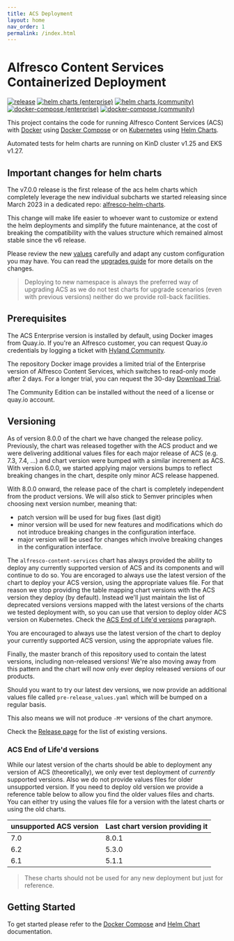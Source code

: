 ```yaml
---
title: ACS Deployment
layout: home
nav_order: 1
permalink: /index.html
---
```


# Alfresco Content Services Containerized Deployment

[![release](https://img.shields.io/github/v/release/Alfresco/acs-deployment?display_name=release)](https://github.com/Alfresco/acs-deployment/releases/latest)
[![helm charts (enterprise)](https://github.com/Alfresco/acs-deployment/actions/workflows/helm-enterprise.yml/badge.svg)](https://github.com/Alfresco/acs-deployment/actions/workflows/helm-enterprise.yml)
[![helm charts (community)](https://github.com/Alfresco/acs-deployment/actions/workflows/helm-community.yml/badge.svg)](https://github.com/Alfresco/acs-deployment/actions/workflows/helm-community.yml)
[![docker-compose (enterprise)](https://github.com/Alfresco/acs-deployment/actions/workflows/docker-compose-enterprise.yml/badge.svg)](https://github.com/Alfresco/acs-deployment/actions/workflows/docker-compose-enterprise.yml)
[![docker-compose (community)](https://github.com/Alfresco/acs-deployment/actions/workflows/docker-compose-community.yml/badge.svg)](https://github.com/Alfresco/acs-deployment/actions/workflows/docker-compose-community.yml)

This project contains the code for running Alfresco Content Services (ACS) with
[Docker](https://docs.docker.com/get-started) using [Docker
Compose](https://docs.docker.com/compose) or on
[Kubernetes](https://kubernetes.io) using [Helm Charts](https://helm.sh).

Automated tests for helm charts are running on KinD cluster v1.25 and EKS v1.27.

## Important changes for helm charts

The v7.0.0 release is the first release of the acs helm charts which completely
leverage the new individual subcharts we started releasing since March 2023 in a
dedicated repo:
[alfresco-helm-charts](https://github.com/Alfresco/alfresco-helm-charts).

This change will make life easier to whoever want to customize or extend the
helm deployments and simplify the future maintenance, at the cost of breaking
the compatibility with the values structure which remained almost stable since
the v6 release.

Please review the new [values](https://github.com/Alfresco/acs-deployment/blob/master/helm/alfresco-content-services/values.yaml)
carefully and adapt any custom configuration you may have. You can read the
[upgrades guide](helm/upgrades.md) for more details on the changes.

> Deploying to new namespace is always the preferred way of upgrading ACS as we
> do not test charts for upgrade scenarios (even with previous versions)
> neither do we provide roll-back facilities.

## Prerequisites

The ACS Enterprise version is installed by default, using Docker images from
Quay.io. If you're an Alfresco customer, you can request Quay.io credentials by
logging a ticket with [Hyland Community](https://community.hyland.com).

The repository Docker image provides a limited trial of the Enterprise version
of Alfresco Content Services, which switches to read-only mode after 2 days. For
a longer trial, you can request the 30-day [Download
Trial](https://www.alfresco.com/platform/content-services-ecm/trial/download).

The Community Edition can be installed without the need of a license or quay.io
account.

## Versioning

As of version 8.0.0 of the chart we have changed the release policy.
Previously, the chart was released together with the ACS product and we were
delivering additional values files for each major release of ACS (e.g. 7.3,
7.4, ...) and chart version were bumped with a similar increment as ACS.
With version 6.0.0, we started applying major versions bumps to reflect
breaking changes in the chart, despite only minor ACS release happened.

With 8.0.0 onward, the release pace of the chart is completely independent from
the product versions. We will also stick to Semver principles when choosing
next version number, meaning that:

* patch version will be used for bug fixes (last digit)
* minor version will be used for new features and modifications which do not
  introduce breaking changes in the configuration interface.
* major version will be used for changes which involve breaking changes in the
  configuration interface.

The `alfresco-content-services` chart has always provided the ability to deploy
any currently supported version of ACS and its components and will continue to
do so. You are encoraged to always use the latest version of the chart to
deploy your ACS version, using the appropriate values file. For that reason we
stop providing the table mapping chart versions with the ACS version they
deploy (by default). Instead we'll just maintain the list of deprecated versions
versions mapped with the latest versions of the charts we tested deployment
with, so you can use that version to deploy older ACS version on Kubernetes.
Check the [ACS End of Life'd versions](#acs-end-of-lifed-versions) paragraph.

You are encouraged to always use the latest version of the chart to deploy your
currently supported ACS version, using the appropriate values file.

Finally, the master branch of this repository used to contain the latest
versions, including non-released versions!
We're also moving away from this pattern and the chart will now only ever
deploy released versions of our products.

Should you want to try our latest dev versions, we now provide an additional
values file called `pre-release_values.yaml` which will be bumped on a regular
basis.

This also means we will not produce `-M*` versions of the chart anymore.

Check the [Release page](https://github.com/Alfresco/acs-deployment/releases) for the list of existing versions.

### ACS End of Life'd versions

While our latest version of the charts should be able to deployment any version
of ACS (theoretically), we only ever test deployment of _currently_ supported
versions. Also we do not provide values files for older unsupported version. If
you need to deploy old version we provide a reference table below to allow you
find the older values files and charts. You can either try using the values
file for a version with the latest charts or using the old charts.

| unsupported ACS version | Last chart version providing it |
|-------------------------|---------------------------------|
| 7.0                     | 8.0.1                           |
| 6.2                     | 5.3.0                           |
| 6.1                     | 5.1.1                           |

> These charts should not be used for any new deployment but just for reference.

## Getting Started

To get started please refer to the [Docker Compose](docker-compose/README.md) and [Helm Chart](helm/README.md) documentation.
